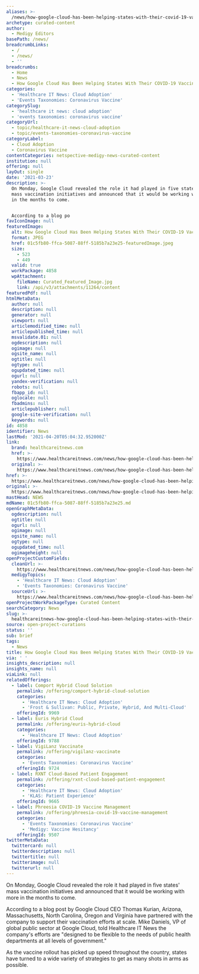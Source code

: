 ```yaml
---
aliases: >-
  /news/how-google-cloud-has-been-helping-states-with-their-covid-19-vaccinations
archetype: curated-content
author:
  - Medigy Editors
basePath: /news/
breadcrumbLinks:
  - /
  - /news/
  - ''
breadcrumbs:
  - Home
  - News
  - How Google Cloud Has Been Helping States With Their COVID-19 Vaccinations
categories:
  - 'Healthcare IT News: Cloud Adoption'
  - 'Events Taxonomies: Coronavirus Vaccine'
categorySlug:
  - 'healthcare it news: cloud adoption'
  - 'events taxonomies: coronavirus vaccine'
categoryUrl:
  - topic/healthcare-it-news-cloud-adoption
  - topic/events-taxonomies-coronavirus-vaccine
categoryLabel:
  - Cloud Adoption
  - Coronavirus Vaccine
contentCategories: netspective-medigy-news-curated-content
institution: null
offering: null
layOut: single
date: '2021-03-23'
description: >-
  On Monday, Google Cloud revealed the role it had played in five states&#39;
  mass vaccination initiatives and announced that it would be working with more
  in the months to come.


  According to a blog po
favIconImage: null
featuredImage:
  alt: How Google Cloud Has Been Helping States With Their COVID-19 Vaccinations
  format: JPEG
  href: 01c5fb80-ffca-5087-88ff-5185b7a23e25-featuredImage.jpeg
  size:
    - 523
    - 449
  valid: true
  workPackage: 4858
  wpAttachment:
    fileName: Curated_Featured_Image.jpg
    link: /api/v3/attachments/11264/content
featuredPdf: null
htmlMetaData:
  author: null
  description: null
  generator: null
  viewport: null
  articlemodified_time: null
  articlepublished_time: null
  msvalidate.01: null
  ogdescription: null
  ogimage: null
  ogsite_name: null
  ogtitle: null
  ogtype: null
  ogupdated_time: null
  ogurl: null
  yandex-verification: null
  robots: null
  fbapp_id: null
  oglocale: null
  fbadmins: null
  articlepublisher: null
  google-site-verification: null
  keywords: null
id: 4858
identifier: News
lastMod: '2021-04-20T05:04:32.952000Z'
link:
  brand: healthcareitnews.com
  href: >-
    https://www.healthcareitnews.com/news/how-google-cloud-has-been-helping-states-their-covid-19-vaccinations
  original: >-
    https://www.healthcareitnews.com/news/how-google-cloud-has-been-helping-states-their-covid-19-vaccinations
href: >-
  https://www.healthcareitnews.com/news/how-google-cloud-has-been-helping-states-their-covid-19-vaccinations
original: >-
  https://www.healthcareitnews.com/news/how-google-cloud-has-been-helping-states-their-covid-19-vaccinations
mastHead: NEWS
mdName: 01c5fb80-ffca-5087-88ff-5185b7a23e25.md
openGraphMetaData:
  ogdescription: null
  ogtitle: null
  ogurl: null
  ogimage: null
  ogsite_name: null
  ogtype: null
  ogupdated_time: null
  ogimageheight: null
openProjectCustomFields:
  cleanUrl: >-
    https://www.healthcareitnews.com/news/how-google-cloud-has-been-helping-states-their-covid-19-vaccinations
  medigyTopics:
    - 'Healthcare IT News: Cloud Adoption'
    - 'Events Taxonomies: Coronavirus Vaccine'
  sourceUrl: >-
    https://www.healthcareitnews.com/news/how-google-cloud-has-been-helping-states-their-covid-19-vaccinations
openProjectWorkPackageType: Curated Content
searchCategory: News
slug: >-
  healthcareitnews-how-google-cloud-has-been-helping-states-with-their-covid-19-vaccinations
source: open-project-curations
status: ''
sub: brief
tags:
  - News
title: How Google Cloud Has Been Helping States With Their COVID-19 Vaccinations
via: ' '
insights_description: null
insights_name: null
viaLink: null
relatedOfferings:
  - label: Comport Hybrid Cloud Solution
    permalink: /offering/comport-hybrid-cloud-solution
    categories:
      - 'Healthcare IT News: Cloud Adoption'
      - 'Frost & Sullivan: Public, Private, Hybrid, And Multi-Cloud'
    offeringId: 9969
  - label: Euris Hybrid Cloud
    permalink: /offering/euris-hybrid-cloud
    categories:
      - 'Healthcare IT News: Cloud Adoption'
    offeringId: 9788
  - label: VigiLanz Vaccinate
    permalink: /offering/vigilanz-vaccinate
    categories:
      - 'Events Taxonomies: Coronavirus Vaccine'
    offeringId: 9724
  - label: RXNT Cloud-Based Patient Engagement
    permalink: /offering/rxnt-cloud-based-patient-engagement
    categories:
      - 'Healthcare IT News: Cloud Adoption'
      - 'KLAS: Patient Experience'
    offeringId: 9665
  - label: Phreesia COVID-19 Vaccine Management
    permalink: /offering/phreesia-covid-19-vaccine-management
    categories:
      - 'Events Taxonomies: Coronavirus Vaccine'
      - 'Medigy: Vaccine Hesitancy'
    offeringId: 9507
twitterMetaData:
  twittercard: null
  twitterdescription: null
  twittertitle: null
  twitterimage: null
  twitterurl: null
---
```

<p>On Monday, Google Cloud revealed the role it had played in five states&#39; mass vaccination initiatives and announced that it would be working with more in the months to come.</p>

<p>According to a blog post by Google Cloud CEO Thomas Kurian, Arizona, Massachusetts, North Carolina, Oregon and Virginia have partnered with the company to support their vaccination efforts at scale. Mike Daniels, VP of global public sector at Google Cloud, told Healthcare IT News the company&#39;s efforts are &quot;designed to be flexible to the needs of public health departments at all levels of government.&quot;</p>

<p>As the vaccine rollout has picked up speed throughout the country, states have turned to a wide variety of strategies to get as many shots in arms as possible.</p>
